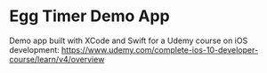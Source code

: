 # Egg Timer Demo App

Demo app built with XCode and Swift for a Udemy course on iOS development:
https://www.udemy.com/complete-ios-10-developer-course/learn/v4/overview